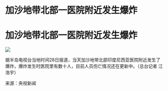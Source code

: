 # 加沙地带北部一医院附近发生爆炸

# 加沙地带北部一医院附近发生爆炸

![](https://inews.gtimg.com/om_bt/OrWyrctzx4m0kRWjV_8AgVmPEkwvzEcVzA5mwOdNsB_1oAA/1000)

据半岛电视台当地时间28日报道，当天加沙地带北部印度尼西亚医院附近发生了爆炸，爆炸发生时医院里有数十人，目前人员伤亡情况还在更新中。（总台记者 江浩宇）

来源：央视新闻

